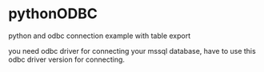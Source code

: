 # pythonODBC
python and odbc connection example with table export

you need odbc driver for connecting your mssql database, have to use this odbc driver version for connecting.

